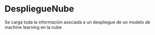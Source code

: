 # DespliegueNube
Se carga toda la información asociada a un despliegue de un modelo de machine learning en la nube
